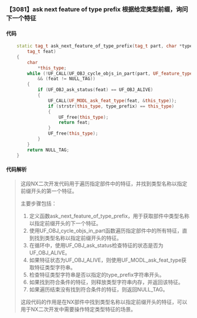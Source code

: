 ### 【3081】ask next feature of type prefix 根据给定类型前缀，询问下一个特征

#### 代码

```cpp
    static tag_t ask_next_feature_of_type_prefix(tag_t part, char *type_prefix,  
        tag_t feat)  
    {  
        char  
            *this_type;  
        while (!UF_CALL(UF_OBJ_cycle_objs_in_part(part, UF_feature_type, &feat))  
            && (feat != NULL_TAG))  
        {  
            if (UF_OBJ_ask_status(feat) == UF_OBJ_ALIVE)  
            {  
                UF_CALL(UF_MODL_ask_feat_type(feat, &this_type));  
                if (strstr(this_type, type_prefix) == this_type)  
                {  
                    UF_free(this_type);  
                    return feat;  
                }  
                UF_free(this_type);  
            }  
        }  
        return NULL_TAG;  
    }

```

#### 代码解析

> 这段NX二次开发代码用于遍历指定部件中的特征，并找到类型名称以指定前缀开头的第一个特征。
>
> 主要步骤包括：
>
> 1. 定义函数ask_next_feature_of_type_prefix，用于获取部件中类型名称以指定前缀开头的下一个特征。
> 2. 使用UF_OBJ_cycle_objs_in_part函数遍历指定部件中的所有特征，直到找到类型名称以指定前缀开头的特征。
> 3. 在循环中，使用UF_OBJ_ask_status检查特征的状态是否为UF_OBJ_ALIVE。
> 4. 如果特征状态为UF_OBJ_ALIVE，则使用UF_MODL_ask_feat_type获取特征类型字符串。
> 5. 检查特征类型字符串是否以指定的type_prefix字符串开头。
> 6. 如果找到符合条件的特征，则释放类型字符串内存，并返回该特征。
> 7. 如果遍历结束没有找到符合条件的特征，则返回NULL_TAG。
>
> 这段代码的作用是在NX部件中找到类型名称以指定前缀开头的特征，可以用于NX二次开发中需要操作特定类型特征的场景。
>
